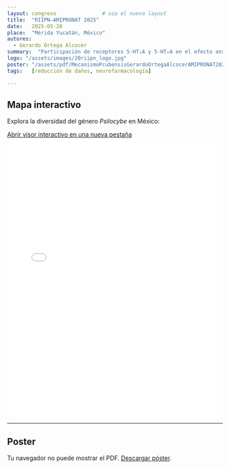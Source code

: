```yaml
---
layout: congreso               # usa el nuevo layout
title:  "RIIPN–AMIPRONAT 2025"
date:   2025-05-28
place:  "Mérida Yucatán, México"
autores:
  - Gerardo Ortega Alcocer
summary:  "Participación de receptores 5-HT₁A y 5-HT₂A en el efecto ansiolítico del hongo completo *Psilocybe cubensis* en ratones"
logo: "/assets/images/20riipn_logo.jpg"
poster: "/assets/pdf/MecanismoPcubensisGerardoOrtegaAlcocerAMIPRONAT2025.pdf"   # <— añade el PDF
tags:   [reducción de daños, neurofarmacología]

---
```


## Mapa interactivo

Explora la diversidad del género <em>Psilocybe</em> en México:

<a href="/assets/html/DiversidadPsilocybe.html" class="button" target="_blank">
  Abrir visor interactivo en una nueva pestaña
</a>

<iframe
  src="/assets/html/DiversidadPsilocybe.html"
  style="width:100%; height:650px; border:none;">
</iframe>

---

## Poster

<object data="{{ page.poster | relative_url }}#page=1" type="application/pdf" width="100%" height="600">
  <p>Tu navegador no puede mostrar el PDF. <a href="{{ page.poster | relative_url }}">Descargar póster</a>.</p>
</object>

